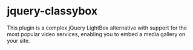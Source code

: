 jquery-classybox
================

This plugin is a complex jQuery LightBox alternative with support for the most popular video services, enabling you to embed a media gallery on your site.
